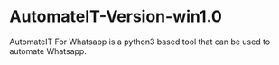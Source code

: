 # AutomateIT-Version-win1.0
AutomateIT For Whatsapp is a python3 based tool that can be used to automate Whatsapp.
